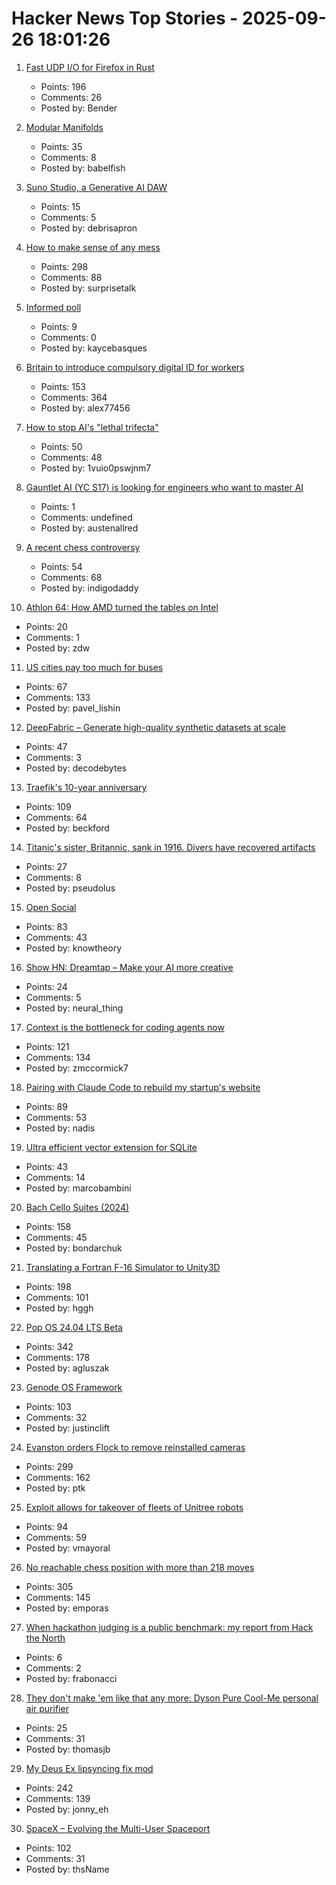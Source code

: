 # Hacker News Top Stories - 2025-09-26 18:01:26

1. [Fast UDP I/O for Firefox in Rust](https://max-inden.de/post/fast-udp-io-in-firefox/)
   - Points: 196
   - Comments: 26
   - Posted by: Bender

2. [Modular Manifolds](https://thinkingmachines.ai/blog/modular-manifolds/)
   - Points: 35
   - Comments: 8
   - Posted by: babelfish

3. [Suno Studio, a Generative AI DAW](https://suno.com/studio-welcome)
   - Points: 15
   - Comments: 5
   - Posted by: debrisapron

4. [How to make sense of any mess](https://www.howtomakesenseofanymess.com)
   - Points: 298
   - Comments: 88
   - Posted by: surprisetalk

5. [Informed poll](https://pigweed.dev/pw_async2/informed_poll.html)
   - Points: 9
   - Comments: 0
   - Posted by: kaycebasques

6. [Britain to introduce compulsory digital ID for workers](https://www.reuters.com/world/uk/britain-introduce-mandatory-digital-id-cards-2025-09-26/)
   - Points: 153
   - Comments: 364
   - Posted by: alex77456

7. [How to stop AI's "lethal trifecta"](https://www.economist.com/leaders/2025/09/25/how-to-stop-ais-lethal-trifecta)
   - Points: 50
   - Comments: 48
   - Posted by: 1vuio0pswjnm7

8. [Gauntlet AI (YC S17) is looking for engineers who want to master AI](https://apply.gauntletai.com/)
   - Points: 1
   - Comments: undefined
   - Posted by: austenallred

9. [A recent chess controversy](https://www.chicagobooth.edu/review/did-us-chess-champion-cheat)
   - Points: 54
   - Comments: 68
   - Posted by: indigodaddy

10. [Athlon 64: How AMD turned the tables on Intel](https://dfarq.homeip.net/athlon-64-how-amd-turned-the-tables-on-intel/)
   - Points: 20
   - Comments: 1
   - Posted by: zdw

11. [US cities pay too much for buses](https://www.bloomberg.com/news/articles/2025-09-26/us-cities-are-paying-too-much-for-new-transit-buses)
   - Points: 67
   - Comments: 133
   - Posted by: pavel_lishin

12. [DeepFabric – Generate high-quality synthetic datasets at scale](https://lukehinds.github.io/deepfabric/)
   - Points: 47
   - Comments: 3
   - Posted by: decodebytes

13. [Traefik's 10-year anniversary](https://traefik.io/blog/celebrating-10-years-of-traefik)
   - Points: 109
   - Comments: 64
   - Posted by: beckford

14. [Titanic's sister, Britannic, sank in 1916. Divers have recovered artifacts](https://www.smithsonianmag.com/smart-news/the-titanics-sister-ship-the-britannic-sank-in-1916-for-the-first-time-ever-divers-have-recovered-artifacts-from-its-wreck-180987402/)
   - Points: 27
   - Comments: 8
   - Posted by: pseudolus

15. [Open Social](https://overreacted.io/open-social/)
   - Points: 83
   - Comments: 43
   - Posted by: knowtheory

16. [Show HN: Dreamtap – Make your AI more creative](https://dreamtap.xyz/)
   - Points: 24
   - Comments: 5
   - Posted by: neural_thing

17. [Context is the bottleneck for coding agents now](https://runnercode.com/blog/context-is-the-bottleneck-for-coding-agents-now)
   - Points: 121
   - Comments: 134
   - Posted by: zmccormick7

18. [Pairing with Claude Code to rebuild my startup's website](https://blog.nseldeib.com/p/pairing-with-claude-code-to-rebuild)
   - Points: 89
   - Comments: 53
   - Posted by: nadis

19. [Ultra efficient vector extension for SQLite](https://marcobambini.substack.com/p/the-state-of-vector-search-in-sqlite)
   - Points: 43
   - Comments: 14
   - Posted by: marcobambini

20. [Bach Cello Suites (2024)](https://bachcellosuites.co.uk/)
   - Points: 158
   - Comments: 45
   - Posted by: bondarchuk

21. [Translating a Fortran F-16 Simulator to Unity3D](https://vazgriz.com/762/f-16-flight-sim-in-unity-3d/)
   - Points: 198
   - Comments: 101
   - Posted by: hggh

22. [Pop OS 24.04 LTS Beta](https://system76.com/pop/pop-beta/)
   - Points: 342
   - Comments: 178
   - Posted by: agluszak

23. [Genode OS Framework](https://genode.org)
   - Points: 103
   - Comments: 32
   - Posted by: justinclift

24. [Evanston orders Flock to remove reinstalled cameras](https://evanstonroundtable.com/2025/09/24/flock-safety-reinstalls-evanston-cameras/)
   - Points: 299
   - Comments: 162
   - Posted by: ptk

25. [Exploit allows for takeover of fleets of Unitree robots](https://spectrum.ieee.org/unitree-robot-exploit)
   - Points: 94
   - Comments: 59
   - Posted by: vmayoral

26. [No reachable chess position with more than 218 moves](https://lichess.org/@/Tobs40/blog/there-is-no-reachable-chess-position-with-more-than-218-moves/a5xdxeqs)
   - Points: 305
   - Comments: 145
   - Posted by: emporas

27. [When hackathon judging is a public benchmark: my report from Hack the North](https://github.com/trycua/cua/blob/main/blog/hack-the-north.md)
   - Points: 6
   - Comments: 2
   - Posted by: frabonacci

28. [They don't make 'em like that any more: Dyson Pure Cool-Me personal air purifier](https://kevinboone.me/cool-me.html)
   - Points: 25
   - Comments: 31
   - Posted by: thomasjb

29. [My Deus Ex lipsyncing fix mod](https://www.joewintergreen.com/my-deus-ex-lipsyncing-fix-mod-making-of/)
   - Points: 242
   - Comments: 139
   - Posted by: jonny_eh

30. [SpaceX – Evolving the Multi-User Spaceport](https://www.spacex.com/updates#multiuser-spaceport)
   - Points: 102
   - Comments: 31
   - Posted by: thsName

